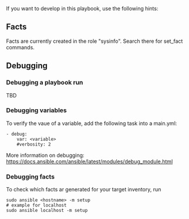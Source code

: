 If you want to develop in this playbook, use the following hints:

## Facts

Facts are currently created in the role "sysinfo". Search there for set_fact commands.

## Debugging

### Debugging a playbook run

TBD

### Debugging variables

To verify the vaue of a variable, add the following task into a main.yml:

    - debug:
        var: <variable>
        #verbosity: 2

More information on debugging: https://docs.ansible.com/ansible/latest/modules/debug_module.html

### Debugging facts

To check which facts ar generated for your target inventory, run

    sudo ansible <hostname> -m setup
    # example for localhost
    sudo ansible localhost -m setup